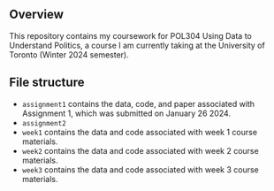 ## Overview
This repository contains my coursework for POL304 Using Data to Understand Politics, a course I am currently taking at the University of Toronto (Winter 2024 semester).

## File structure
- `assignment1` contains the data, code, and paper associated with Assignment 1, which was submitted on January 26 2024.
- `assignment2` 
- `week1` contains the data and code associated with week 1 course materials.
- `week2` contains the data and code associated with week 2 course materials.
- `week3` contains the data and code associated with week 3 course materials.
